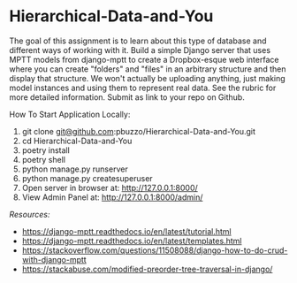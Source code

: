 # Hierarchical-Data-and-You
The goal of this assignment is to learn about this type of database and different ways of working with it. Build a simple Django server that uses MPTT models from django-mptt to create a Dropbox-esque web interface where you can create "folders" and "files" in an arbitrary structure and then display that structure. We won't actually be uploading anything, just making model instances and using them to represent real data. See the rubric for more detailed information. Submit as link to your repo on Github.

How To Start Application Locally: 

1. git clone git@github.com:pbuzzo/Hierarchical-Data-and-You.git
2. cd Hierarchical-Data-and-You
3. poetry install
4. poetry shell
5. python manage.py runserver
6. python manage.py createsuperuser
6. Open server in browser at: http://127.0.0.1:8000/
7. View Admin Panel at: http://127.0.0.1:8000/admin/



*Resources:*
- https://django-mptt.readthedocs.io/en/latest/tutorial.html
- https://django-mptt.readthedocs.io/en/latest/templates.html
- https://stackoverflow.com/questions/11508088/django-how-to-do-crud-with-django-mptt
- https://stackabuse.com/modified-preorder-tree-traversal-in-django/